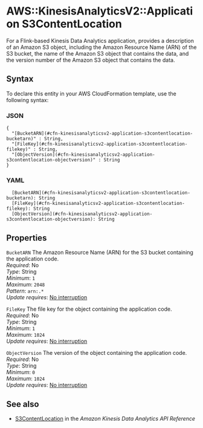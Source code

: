 # AWS::KinesisAnalyticsV2::Application S3ContentLocation<a name="aws-properties-kinesisanalyticsv2-application-s3contentlocation"></a>

For a Flink\-based Kinesis Data Analytics application, provides a description of an Amazon S3 object, including the Amazon Resource Name \(ARN\) of the S3 bucket, the name of the Amazon S3 object that contains the data, and the version number of the Amazon S3 object that contains the data\. 

## Syntax<a name="aws-properties-kinesisanalyticsv2-application-s3contentlocation-syntax"></a>

To declare this entity in your AWS CloudFormation template, use the following syntax:

### JSON<a name="aws-properties-kinesisanalyticsv2-application-s3contentlocation-syntax.json"></a>

```
{
  "[BucketARN](#cfn-kinesisanalyticsv2-application-s3contentlocation-bucketarn)" : String,
  "[FileKey](#cfn-kinesisanalyticsv2-application-s3contentlocation-filekey)" : String,
  "[ObjectVersion](#cfn-kinesisanalyticsv2-application-s3contentlocation-objectversion)" : String
}
```

### YAML<a name="aws-properties-kinesisanalyticsv2-application-s3contentlocation-syntax.yaml"></a>

```
  [BucketARN](#cfn-kinesisanalyticsv2-application-s3contentlocation-bucketarn): String
  [FileKey](#cfn-kinesisanalyticsv2-application-s3contentlocation-filekey): String
  [ObjectVersion](#cfn-kinesisanalyticsv2-application-s3contentlocation-objectversion): String
```

## Properties<a name="aws-properties-kinesisanalyticsv2-application-s3contentlocation-properties"></a>

`BucketARN`  <a name="cfn-kinesisanalyticsv2-application-s3contentlocation-bucketarn"></a>
The Amazon Resource Name \(ARN\) for the S3 bucket containing the application code\.  
*Required*: No  
*Type*: String  
*Minimum*: `1`  
*Maximum*: `2048`  
*Pattern*: `arn:.*`  
*Update requires*: [No interruption](https://docs.aws.amazon.com/AWSCloudFormation/latest/UserGuide/using-cfn-updating-stacks-update-behaviors.html#update-no-interrupt)

`FileKey`  <a name="cfn-kinesisanalyticsv2-application-s3contentlocation-filekey"></a>
The file key for the object containing the application code\.  
*Required*: No  
*Type*: String  
*Minimum*: `1`  
*Maximum*: `1024`  
*Update requires*: [No interruption](https://docs.aws.amazon.com/AWSCloudFormation/latest/UserGuide/using-cfn-updating-stacks-update-behaviors.html#update-no-interrupt)

`ObjectVersion`  <a name="cfn-kinesisanalyticsv2-application-s3contentlocation-objectversion"></a>
The version of the object containing the application code\.  
*Required*: No  
*Type*: String  
*Minimum*: `0`  
*Maximum*: `1024`  
*Update requires*: [No interruption](https://docs.aws.amazon.com/AWSCloudFormation/latest/UserGuide/using-cfn-updating-stacks-update-behaviors.html#update-no-interrupt)

## See also<a name="aws-properties-kinesisanalyticsv2-application-s3contentlocation--seealso"></a>
+  [S3ContentLocation](https://docs.aws.amazon.com/kinesisanalytics/latest/apiv2/API_S3ContentLocation.html) in the *Amazon Kinesis Data Analytics API Reference* 